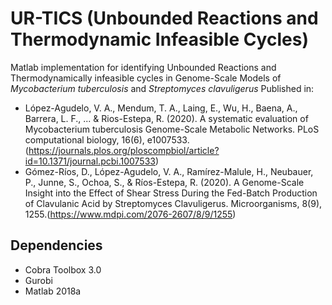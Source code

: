 # UR-TICS (Unbounded Reactions and Thermodynamic Infeasible Cycles)
Matlab implementation for identifying Unbounded Reactions and Thermodynamically infeasible cycles in Genome-Scale Models of *Mycobacterium tuberculosis* and *Streptomyces clavuligerus*  Published in:    

* López-Agudelo, V. A., Mendum, T. A., Laing, E., Wu, H., Baena, A., Barrera, L. F., ... & Rios-Estepa, R. (2020). A systematic evaluation of Mycobacterium tuberculosis Genome-Scale Metabolic Networks. PLoS computational biology, 16(6), e1007533.(https://journals.plos.org/ploscompbiol/article?id=10.1371/journal.pcbi.1007533)  
* Gómez-Ríos, D., López-Agudelo, V. A., Ramírez-Malule, H., Neubauer, P., Junne, S., Ochoa, S., & Ríos-Estepa, R. (2020). A Genome-Scale Insight into the Effect of Shear Stress During the Fed-Batch Production of Clavulanic Acid by Streptomyces Clavuligerus. Microorganisms, 8(9), 1255.(https://www.mdpi.com/2076-2607/8/9/1255)

## Dependencies
* Cobra Toolbox 3.0
* Gurobi
* Matlab 2018a
